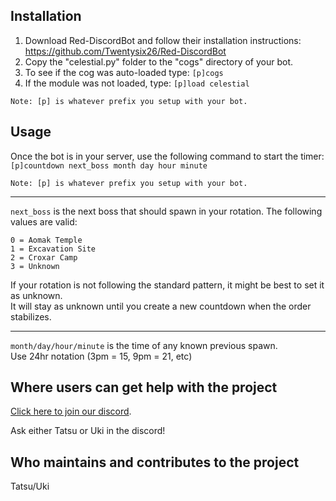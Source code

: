 ## Installation
1. Download Red-DiscordBot and follow their installation instructions: https://github.com/Twentysix26/Red-DiscordBot
2. Copy the "celestial.py" folder to the "cogs" directory of your bot.
3. To see if the cog was auto-loaded type: `[p]cogs`
4. If the module was not loaded, type: `[p]load celestial`

`Note: [p] is whatever prefix you setup with your bot.`

## Usage
Once the bot is in your server, use the following command to start the timer:  
`[p]countdown next_boss month day hour minute`  

`Note: [p] is whatever prefix you setup with your bot.`

-----------
`next_boss` is the next boss that should spawn in your rotation. The following values are valid:
```
0 = Aomak Temple
1 = Excavation Site
2 = Croxar Camp
3 = Unknown
```
If your rotation is not following the standard pattern, it might be best to set it as unknown.  
It will stay as unknown until you create a new countdown when the order stabilizes.

-----------
`month/day/hour/minute` is the time of any known previous spawn.  
Use 24hr notation (3pm = 15, 9pm = 21, etc)


## Where users can get help with the project
[Click here to join our discord](https://discord.me/cbc).


Ask either Tatsu or Uki in the discord!

## Who maintains and contributes to the project
Tatsu/Uki
